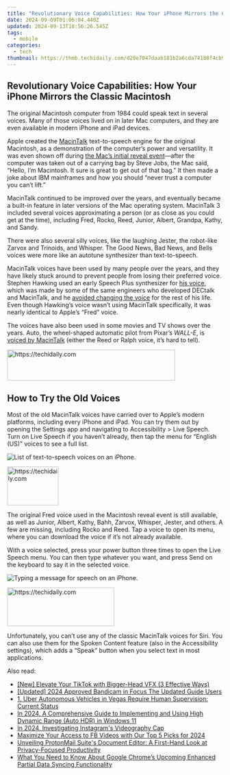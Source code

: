 ```yaml
---
title: "Revolutionary Voice Capabilities: How Your iPhone Mirrors the Classic Macintosh"
date: 2024-09-09T01:06:04.440Z
updated: 2024-09-13T10:56:26.545Z
tags:
  - mobile
categories:
  - tech
thumbnail: https://thmb.techidaily.com/d28e7047daab181b2a6cda74108f4cb993066496eb332810c3bf1138a8452ea4.jpg
---
```


## Revolutionary Voice Capabilities: How Your iPhone Mirrors the Classic Macintosh

The original Macintosh computer from 1984 could speak text in several voices. Many of those voices lived on in later Mac computers, and they are even available in modern iPhone and iPad devices.

 Apple created the [MacinTalk](https://www.macintoshrepository.org/2590-macintalk) text-to-speech engine for the original Macintosh, as a demonstration of the computer’s power and versatility. It was even shown off during [the Mac’s initial reveal event](https://youtu.be/2B-XwPjn9YY?t=206)—after the computer was taken out of a carrying bag by Steve Jobs, the Mac said, “Hello, I’m Macintosh. It sure is great to get out of that bag.” It then made a joke about IBM mainframes and how you should “never trust a computer you can’t lift.”

 MacinTalk continued to be improved over the years, and eventually became a built-in feature in later versions of the Mac operating system. MacinTalk 3 included several voices approximating a person (or as close as you could get at the time), including Fred, Rocko, Reed, Junior, Albert, Grandpa, Kathy, and Sandy.

 There were also several silly voices, like the laughing Jester, the robot-like Zarvox and Trinoids, and Whisper. The Good News, Bad News, and Bells voices were more like an autotune synthesizer than text-to-speech.

 MacinTalk voices have been used by many people over the years, and they have likely stuck around to prevent people from losing their preferred voice. Stephen Hawking used an early Speech Plus synthesizer for [his voice](https://www.youtube.com/watch?v=OTmPw4iy0hk), which was made by some of the same engineers who developed DECtalk and MacinTalk, and he [avoided changing the voice](https://www.wired.com/2015/01/intel-gave-stephen-hawking-voice/) for the rest of his life. Even though Hawking’s voice wasn’t using MacinTalk specifically, it was nearly identical to Apple’s “Fred” voice.

 The voices have also been used in some movies and TV shows over the years. Auto, the wheel-shaped automatic pilot from Pixar’s _WALL-E_, is [voiced by MacinTalk](https://www.youtube.com/watch?v=IJWc4PD317w) (either the Reed or Ralph voice, it’s hard to tell).

<!-- affiliate ads begin -->
<a href="https://aligracehair.sjv.io/c/5597632/2135403/19272" target="_top" id="2135403">
  <img src="//a.impactradius-go.com/display-ad/19272-2135403" border="0" alt="https://techidaily.com" width="392" height="72"/>
</a>
<img height="0" width="0" src="https://aligracehair.sjv.io/i/5597632/2135403/19272" style="position:absolute;visibility:hidden;" border="0" />
<!-- affiliate ads end -->

##  How to Try the Old Voices

 Most of the old MacinTalk voices have carried over to Apple’s modern platforms, including every iPhone and iPad. You can try them out by opening the Settings app and navigating to Accessibility > Live Speech. Turn on Live Speech if you haven’t already, then tap the menu for “English (US)” voices to see a full list.

![List of text-to-speech voices on an iPhone.](https://static1.howtogeekimages.com/wordpress/wp-content/uploads/2024/08/img_8396.PNG) 

<!-- affiliate ads begin -->
<a href="https://aligracehair.sjv.io/c/5597632/2135362/19272" target="_top" id="2135362">
  <img src="//a.impactradius-go.com/display-ad/19272-2135362" border="0" alt="https://techidaily.com" width="120" height="90"/>
</a>
<img height="0" width="0" src="https://aligracehair.sjv.io/i/5597632/2135362/19272" style="position:absolute;visibility:hidden;" border="0" />
<!-- affiliate ads end -->

 The original Fred voice used in the Macintosh reveal event is still available, as well as Junior, Albert, Kathy, Bahh, Zarvox, Whisper, Jester, and others. A few are missing, including Rocko and Reed. Tap a voice to open its menu, where you can download the voice if it’s not already available.

 With a voice selected, press your power button three times to open the Live Speech menu. You can then type whatever you want, and press Send on the keyboard to say it in the selected voice.

![Typing a message for speech on an iPhone.](https://static1.howtogeekimages.com/wordpress/wp-content/uploads/2024/08/img_deefe3a3587c-1.jpeg) 

<!-- affiliate ads begin -->
<a href="https://bluettiit.sjv.io/c/5597632/2114264/17093" target="_top" id="2114264">
  <img src="//a.impactradius-go.com/display-ad/17093-2114264" border="0" alt="https://techidaily.com" width="250" height="90"/>
</a>
<img height="0" width="0" src="https://bluettiit.sjv.io/i/5597632/2114264/17093" style="position:absolute;visibility:hidden;" border="0" />
<!-- affiliate ads end -->

 Unfortunately, you can’t use any of the classic MacinTalk voices for Siri. You can also use them for the Spoken Content feature (also in the Accessibility settings), which adds a “Speak” button when you select text in most applications.

<ins class="adsbygoogle"
     style="display:block"
     data-ad-format="autorelaxed"
     data-ad-client="ca-pub-7571918770474297"
     data-ad-slot="1223367746"></ins>

<ins class="adsbygoogle"
     style="display:block"
     data-ad-client="ca-pub-7571918770474297"
     data-ad-slot="8358498916"
     data-ad-format="auto"
     data-full-width-responsive="true"></ins>

<span class="atpl-alsoreadstyle">Also read:</span>
<div><ul>
<li><a href="https://tiktok-videos.techidaily.com/new-elevate-your-tiktok-with-bigger-head-vfx-3-effective-ways/"><u>[New] Elevate Your TikTok with Bigger-Head VFX (3 Effective Ways)</u></a></li>
<li><a href="https://screen-sharing-recording.techidaily.com/updated-2024-approved-bandicam-in-focus-the-updated-guide-users/"><u>[Updated] 2024 Approved Bandicam in Focus The Updated Guide Users</u></a></li>
<li><a href="https://some-skills.techidaily.com/1-uber-autonomous-vehicles-in-vegas-require-human-supervision-current-status/"><u>1. Uber Autonomous Vehicles in Vegas Require Human Supervision: Current Status</u></a></li>
<li><a href="https://extra-hints.techidaily.com/in-2024-a-comprehensive-guide-to-implementing-and-using-high-dynamic-range-auto-hdr-in-windows-11/"><u>In 2024, A Comprehensive Guide to Implementing and Using High Dynamic Range (Auto HDR) in Windows 11</u></a></li>
<li><a href="https://instagram-videos.techidaily.com/in-2024-investigating-instagrams-videography-cap/"><u>In 2024, Investigating Instagram's Videography Cap</u></a></li>
<li><a href="https://facebook-video-recording.techidaily.com/maximize-your-access-to-fb-videos-with-our-top-5-picks-for-2024/"><u>Maximize Your Access to FB Videos with Our Top 5 Picks for 2024</u></a></li>
<li><a href="https://some-skills.techidaily.com/unveiling-protonmail-suites-document-editor-a-first-hand-look-at-privacy-focused-productivity/"><u>Unveiling ProtonMail Suite's Document Editor: A First-Hand Look at Privacy-Focused Productivity</u></a></li>
<li><a href="https://some-skills.techidaily.com/what-you-need-to-know-about-google-chromes-upcoming-enhanced-partial-data-syncing-functionality/"><u>What You Need to Know About Google Chrome’s Upcoming Enhanced Partial Data Syncing Functionality</u></a></li>
</ul></div>

